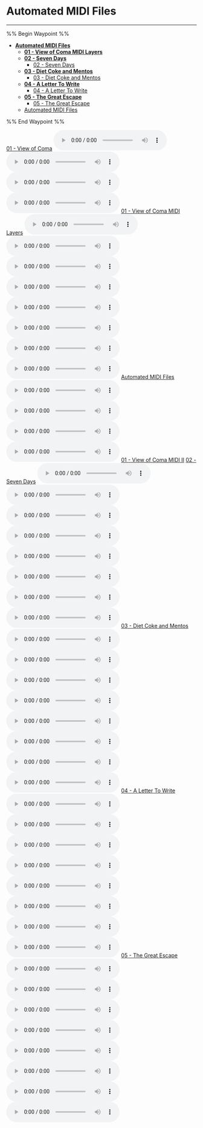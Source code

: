 # Automated MIDI Files

---

%% Begin Waypoint %%
- **[Automated MIDI Files](../..//Automated%20MIDI%20Files/Automated%20MIDI%20Files.md)**
	- **[01 - View of Coma MIDI Layers](01%20-%20View%20of%20Coma%20MIDI%20Layers/01%20-%20View%20of%20Coma%20MIDI%20Layers.md)**
	- **[02 - Seven Days](02%20-%20Seven%20Days/02%20-%20Seven%20Days.md)**
		- [02 - Seven Days](02%20-%20Seven%20Days/02%20-%20Seven%20Days.md)
	- **[03 - Diet Coke and Mentos](03%20-%20Diet%20Coke%20and%20Mentos/03%20-%20Diet%20Coke%20and%20Mentos.md)**
		- [03 - Diet Coke and Mentos](03%20-%20Diet%20Coke%20and%20Mentos/03%20-%20Diet%20Coke%20and%20Mentos.md)
	- **[04 - A Letter To Write](04%20-%20A%20Letter%20To%20Write/04%20-%20A%20Letter%20To%20Write.md)**
		- [04 - A Letter To Write](04%20-%20A%20Letter%20To%20Write/04%20-%20A%20Letter%20To%20Write.md)
	- **[05 - The Great Escape](05%20-%20The%20Great%20Escape/05%20-%20The%20Great%20Escape.md)**
		- [05 - The Great Escape](05%20-%20The%20Great%20Escape/05%20-%20The%20Great%20Escape.md)
	- [Automated MIDI Files](../..//Automated%20MIDI%20Files/Automated%20MIDI%20Files.md)

%% End Waypoint %%

[01 - View of Coma](01%20-%20View%20of%20Coma%20MIDI%20Layers/01%20-%20View%20of%20Coma/01%20-%20View%20of%20Coma.md)
![](01%20-%20View%20of%20Coma%20MIDI%20Layers/01%20-%20View%20of%20Coma/01%20-%20View%20of%20Coma_Bass.mid)
![](01%20-%20View%20of%20Coma%20MIDI%20Layers/01%20-%20View%20of%20Coma/01%20-%20View%20of%20Coma_Drums.mid)
![](01%20-%20View%20of%20Coma%20MIDI%20Layers/01%20-%20View%20of%20Coma/01%20-%20View%20of%20Coma_Other.mid)
![](01%20-%20View%20of%20Coma%20MIDI%20Layers/01%20-%20View%20of%20Coma/01%20-%20View%20of%20Coma_Vocals.mid)
[01 - View of Coma MIDI Layers](01%20-%20View%20of%20Coma%20MIDI%20Layers/01%20-%20View%20of%20Coma%20MIDI%20Layers.md)
![](01%20-%20View%20of%20Coma%20MIDI%20Layers/01%20-%20View%20of%20Coma_Bass.mid)
![](01%20-%20View%20of%20Coma%20MIDI%20Layers/01%20-%20View%20of%20Coma_Drums.mid)
![](01%20-%20View%20of%20Coma%20MIDI%20Layers/01%20-%20View%20of%20Coma_Guitar.mid)
![](01%20-%20View%20of%20Coma%20MIDI%20Layers/01%20-%20View%20of%20Coma_Kick%20Drum.mid)
![](01%20-%20View%20of%20Coma%20MIDI%20Layers/01%20-%20View%20of%20Coma_Other.mid)
![](01%20-%20View%20of%20Coma%20MIDI%20Layers/01%20-%20View%20of%20Coma_Percussion.mid)
![](01%20-%20View%20of%20Coma%20MIDI%20Layers/01%20-%20View%20of%20Coma_Piano.mid)
![](01%20-%20View%20of%20Coma%20MIDI%20Layers/01%20-%20View%20of%20Coma_Voice.mid)
[Automated MIDI Files](../..//Automated%20MIDI%20Files/Automated%20MIDI%20Files.md)
![](01%20-%20View%20of%20Coma%20MIDI%20Layers/01%20-%20View%20of%20Coma%20MIDI%20II/01%20-%20View%20of%20Coma_Vocals.mid)
![](01%20-%20View%20of%20Coma%20MIDI%20Layers/01%20-%20View%20of%20Coma%20MIDI%20II/01%20-%20View%20of%20Coma_Other.mid)
![](01%20-%20View%20of%20Coma%20MIDI%20Layers/01%20-%20View%20of%20Coma%20MIDI%20II/01%20-%20View%20of%20Coma_Drums.mid)
![](01%20-%20View%20of%20Coma%20MIDI%20Layers/01%20-%20View%20of%20Coma%20MIDI%20II/01%20-%20View%20of%20Coma_Bass.mid)
[01 - View of Coma MIDI II](01%20-%20View%20of%20Coma%20MIDI%20Layers/01%20-%20View%20of%20Coma%20MIDI%20II/01%20-%20View%20of%20Coma%20MIDI%20II.md)
[02 - Seven Days](02%20-%20Seven%20Days/02%20-%20Seven%20Days.md)
![](02%20-%20Seven%20Days/02%20-%20Seven%20Days_Bass.mid)
![](02%20-%20Seven%20Days/02%20-%20Seven%20Days_Drums.mid)
![](02%20-%20Seven%20Days/02%20-%20Seven%20Days_Guitar.mid)
![](02%20-%20Seven%20Days/02%20-%20Seven%20Days_Kick%20Drum.mid)
![](02%20-%20Seven%20Days/02%20-%20Seven%20Days_Percussion.mid)
![](02%20-%20Seven%20Days/02%20-%20Seven%20Days_Piano.mid)
![](02%20-%20Seven%20Days/02%20-%20Seven%20Days_Strings.mid)
![](02%20-%20Seven%20Days/02%20-%20Seven%20Days_Voice.mid)
[03 - Diet Coke and Mentos](03%20-%20Diet%20Coke%20and%20Mentos/03%20-%20Diet%20Coke%20and%20Mentos.md)
![](03%20-%20Diet%20Coke%20and%20Mentos/03%20-%20Diet%20Coke%20and%20Mentos_Bass.mid)
![](03%20-%20Diet%20Coke%20and%20Mentos/03%20-%20Diet%20Coke%20and%20Mentos_Drums.mid)
![](03%20-%20Diet%20Coke%20and%20Mentos/03%20-%20Diet%20Coke%20and%20Mentos_Guitar.mid)
![](03%20-%20Diet%20Coke%20and%20Mentos/03%20-%20Diet%20Coke%20and%20Mentos_Kick%20Drum.mid)
![](03%20-%20Diet%20Coke%20and%20Mentos/03%20-%20Diet%20Coke%20and%20Mentos_Percussion.mid)
![](03%20-%20Diet%20Coke%20and%20Mentos/03%20-%20Diet%20Coke%20and%20Mentos_Piano.mid)
![](03%20-%20Diet%20Coke%20and%20Mentos/03%20-%20Diet%20Coke%20and%20Mentos_Strings.mid)
![](03%20-%20Diet%20Coke%20and%20Mentos/03%20-%20Diet%20Coke%20and%20Mentos_Voice.mid)
[04 - A Letter To Write](04%20-%20A%20Letter%20To%20Write/04%20-%20A%20Letter%20To%20Write.md)
![](04%20-%20A%20Letter%20To%20Write/04%20-%20A%20Letter%20To%20Write_Bass.mid)
![](04%20-%20A%20Letter%20To%20Write/04%20-%20A%20Letter%20To%20Write_Drums.mid)
![](04%20-%20A%20Letter%20To%20Write/04%20-%20A%20Letter%20To%20Write_Guitar.mid)
![](04%20-%20A%20Letter%20To%20Write/04%20-%20A%20Letter%20To%20Write_Kick%20Drum.mid)
![](04%20-%20A%20Letter%20To%20Write/04%20-%20A%20Letter%20To%20Write_Percussion.mid)
![](04%20-%20A%20Letter%20To%20Write/04%20-%20A%20Letter%20To%20Write_Piano.mid)
![](04%20-%20A%20Letter%20To%20Write/04%20-%20A%20Letter%20To%20Write_Strings.mid)
![](04%20-%20A%20Letter%20To%20Write/04%20-%20A%20Letter%20To%20Write_Voice.mid)
[05 - The Great Escape](05%20-%20The%20Great%20Escape/05%20-%20The%20Great%20Escape.md)
![](05%20-%20The%20Great%20Escape/05%20-%20The%20Great%20Escape_Bass.mid)
![](05%20-%20The%20Great%20Escape/05%20-%20The%20Great%20Escape_Drums.mid)
![](05%20-%20The%20Great%20Escape/05%20-%20The%20Great%20Escape_Guitar.mid)
![](05%20-%20The%20Great%20Escape/05%20-%20The%20Great%20Escape_Kick%20Drum.mid)
![](05%20-%20The%20Great%20Escape/05%20-%20The%20Great%20Escape_Other.mid)
![](05%20-%20The%20Great%20Escape/05%20-%20The%20Great%20Escape_Percussion.mid)
![](05%20-%20The%20Great%20Escape/05%20-%20The%20Great%20Escape_Piano.mid)
![](05%20-%20The%20Great%20Escape/05%20-%20The%20Great%20Escape_Voice.mid)
